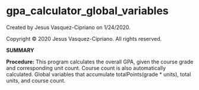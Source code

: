 # gpa_calculator_global_variables

Created by Jesus Vasquez-Cipriano on 1/24/2020.

Copyright © 2020 Jesus Vasquez-Cipriano. All rights reserved.

**SUMMARY**

**Procedure:** This program calculates the overall GPA, given the course grade and corresponding unit count. Course count is also automatically calculated. Global variables that accumulate totalPoints(grade * units), total units, and course count.
